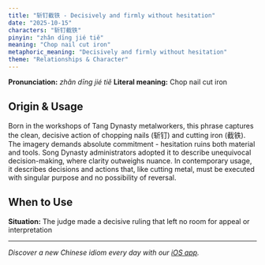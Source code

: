 ```yaml
---
title: "斩钉截铁 - Decisively and firmly without hesitation"
date: "2025-10-15"
characters: "斩钉截铁"
pinyin: "zhǎn dīng jié tiě"
meaning: "Chop nail cut iron"
metaphoric_meaning: "Decisively and firmly without hesitation"
theme: "Relationships & Character"
---
```


**Pronunciation:** *zhǎn dīng jié tiě*
**Literal meaning:** Chop nail cut iron

## Origin & Usage

Born in the workshops of Tang Dynasty metalworkers, this phrase captures the clean, decisive action of chopping nails (斩钉) and cutting iron (截铁). The imagery demands absolute commitment - hesitation ruins both material and tools. Song Dynasty administrators adopted it to describe unequivocal decision-making, where clarity outweighs nuance. In contemporary usage, it describes decisions and actions that, like cutting metal, must be executed with singular purpose and no possibility of reversal.

## When to Use

**Situation:** The judge made a decisive ruling that left no room for appeal or interpretation

---

*Discover a new Chinese idiom every day with our [iOS app](https://apps.apple.com/us/app/daily-chinese-idioms/id6740611324).*
